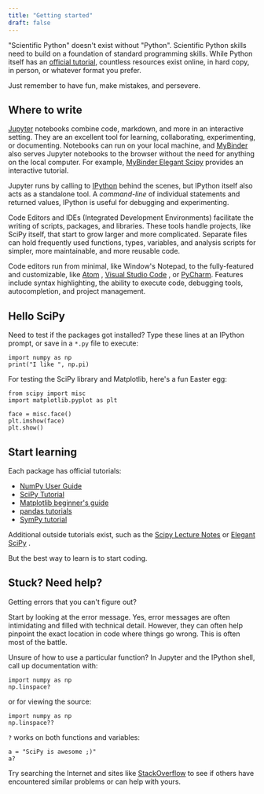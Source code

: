 ```yaml
---
title: "Getting started"
draft: false
---
```


\"Scientific Python\" doesn\'t exist without \"Python\".
Scientific Python skills need to build on a foundation of standard programming skills.
While Python itself has an [official tutorial](https://docs.python.org/3/tutorial/),
countless resources exist online, in hard copy, in person, or whatever format you prefer.

Just remember to have fun, make mistakes, and persevere.

## Where to write

[Jupyter](https://jupyter.org/) notebooks combine code, markdown, and
more in an interactive setting. They are an excellent tool for learning,
collaborating, experimenting, or documenting. Notebooks can run on your
local machine, and [MyBinder](https://mybinder.org/) also serves Jupyter
notebooks to the browser without the need for anything on the local
computer. For example, [MyBinder Elegant
Scipy](https://mybinder.org/v2/gh/elegant-scipy/notebooks/master?filepath=index.ipynb)
provides an interactive tutorial.

Jupyter runs by calling to [IPython](https://ipython.org/) behind the
scenes, but IPython itself also acts as a standalone tool. A
_command-line_ of individual statements and returned values, IPython is
useful for debugging and experimenting.

Code Editors and IDEs (Integrated Development Environments) facilitate
the writing of scripts, packages, and libraries. These tools handle
projects, like SciPy itself, that start to grow larger and more
complicated. Separate files can hold frequently used functions, types,
variables, and analysis scripts for simpler, more maintainable, and more
reusable code.

Code editors run from minimal, like Window\'s Notepad, to the
fully-featured and customizable, like [Atom](https://atom.io/) , [Visual
Studio Code](https://code.visualstudio.com/) , or
[PyCharm](https://www.jetbrains.com/pycharm/). Features include syntax
highlighting, the ability to execute code, debugging tools,
autocompletion, and project management.

## Hello SciPy

Need to test if the packages got installed? Type these lines at an
IPython prompt, or save in a `*.py` file to execute:

    import numpy as np
    print("I like ", np.pi)

For testing the SciPy library and Matplotlib, here\'s a fun Easter egg:

    from scipy import misc
    import matplotlib.pyplot as plt

    face = misc.face()
    plt.imshow(face)
    plt.show()

## Start learning

Each package has official tutorials:

- [NumPy User
  Guide](https://numpy.org/devdocs/user/tutorials_index.html)
- [SciPy
  Tutorial](http://docs.scipy.org/doc/scipy/reference/tutorial/index.html)
- [Matplotlib beginner\'s
  guide](http://matplotlib.org/users/beginner.html)
- [pandas
  tutorials](http://pandas.pydata.org/pandas-docs/stable/tutorials.html)
- [SymPy tutorial](http://docs.sympy.org/latest/tutorial/)

Additional outside tutorials exist, such as the [Scipy Lecture
Notes](http://scipy-lectures.org/index.html) or [Elegant
SciPy](https://github.com/elegant-scipy/notebooks) .

But the best way to learn is to start coding.

## Stuck? Need help?

Getting errors that you can\'t figure out?

Start by looking at the error message. Yes, error messages are often
intimidating and filled with technical detail. However, they can often
help pinpoint the exact location in code where things go wrong. This is
often most of the battle.

Unsure of how to use a particular function? In Jupyter and the IPython
shell, call up documentation with:

    import numpy as np
    np.linspace?

or for viewing the source:

    import numpy as np
    np.linspace??

`?` works on both functions and variables:

    a = "SciPy is awesome ;)"
    a?

Try searching the Internet and sites like
[StackOverflow](https://stackoverflow.com/) to see if others have
encountered similar problems or can help with yours.
